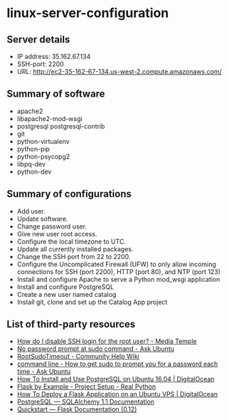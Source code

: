 # linux-server-configuration

## Server details
* IP address: 35.162.67.134
* SSH-port: 2200
* URL: http://ec2-35-162-67-134.us-west-2.compute.amazonaws.com/

## Summary of software
* apache2
* libapache2-mod-wsgi
* postgresql postgresql-contrib
* git
* python-virtualenv
* python-pip 
* python-psycopg2
* libpq-dev
* python-dev

## Summary of configurations 
* Add user.
* Update software.
* Change password user.
* Give new user root access.
* Configure the local timezone to UTC.
* Update all currently installed packages.
* Change the SSH port from 22 to 2200.
* Configure the Uncomplicated Firewall (UFW) to only allow incoming connections for SSH (port 2200), HTTP (port 80), and NTP (port 123)
* Install and configure Apache to serve a Python mod_wsgi application
* Install and configure PostgreSQL
* Create a new user named catalog
* Install git, clone and set up the Catalog App project

## List of third-party resources
* [How do I disable SSH login for the root user? - Media Temple](https://mediatemple.net/community/products/dv/204643810/how-do-i-disable-ssh-login-for-the-root-user)
* [No password prompt at sudo command - Ask Ubuntu](http://askubuntu.com/questions/153933/no-password-prompt-at-sudo-command)
* [RootSudoTimeout - Community Help Wiki](https://help.ubuntu.com/community/RootSudoTimeout)
* [command line - How to get sudo to prompt you for a password each time - Ask Ubuntu](http://askubuntu.com/questions/636092/how-to-get-sudo-to-prompt-you-for-a-password-each-time)
* [How To Install and Use PostgreSQL on Ubuntu 16.04 | DigitalOcean](https://www.digitalocean.com/community/tutorials/how-to-install-and-use-postgresql-on-ubuntu-16-04)
* [Flask by Example - Project Setup - Real Python](https://realpython.com/blog/python/flask-by-example-part-1-project-setup/)
* [How To Deploy a Flask Application on an Ubuntu VPS | DigitalOcean](https://www.digitalocean.com/community/tutorials/how-to-deploy-a-flask-application-on-an-ubuntu-vps)
* [PostgreSQL — SQLAlchemy 1.1 Documentation](http://docs.sqlalchemy.org/en/latest/dialects/postgresql.html)
* [Quickstart — Flask Documentation (0.12)](http://flask.pocoo.org/docs/0.12/quickstart/)
